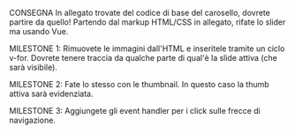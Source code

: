 CONSEGNA
In allegato trovate del codice di base del carosello, dovrete partire da quello!
Partendo dal markup HTML/CSS in allegato, rifate lo slider ma usando Vue.


MILESTONE 1:
Rimuovete le immagini dall'HTML e inseritele tramite un ciclo v-for.
Dovrete tenere traccia da qualche parte di qual'è la slide attiva (che sarà visibile).


MILESTONE 2:
Fate lo stesso con le thumbnail. In questo caso la thumb attiva sarà evidenziata.


MILESTONE 3:
Aggiungete gli event handler per i click sulle frecce di navigazione.

